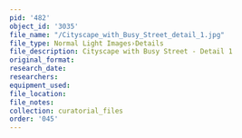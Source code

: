 ```yaml
---
pid: '482'
object_id: '3035'
file_name: "/Cityscape_with_Busy_Street_detail_1.jpg"
file_type: Normal Light Images›Details
file_description: Cityscape with Busy Street - Detail 1
original_format:
research_date:
researchers:
equipment_used:
file_location:
file_notes:
collection: curatorial_files
order: '045'
---
```

